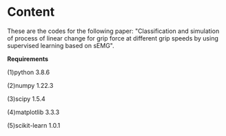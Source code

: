 # Content
These are the codes for the following paper: "Classification and simulation of process of linear change for grip force at different grip speeds by using supervised learning based on sEMG".  
  
  
  **Requirements**  

  (1)python 3.8.6  


  (2)numpy 1.22.3  

  (3)scipy 1.5.4  

  (4)matplotlib 3.3.3  

  (5)scikit-learn 1.0.1  
  
